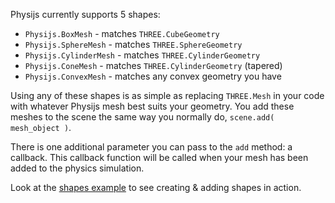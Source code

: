 Physijs currently supports 5 shapes:

* `Physijs.BoxMesh` - matches `THREE.CubeGeometry`
* `Physijs.SphereMesh` - matches `THREE.SphereGeometry`
* `Physijs.CylinderMesh` - matches `THREE.CylinderGeometry`
* `Physijs.ConeMesh` - matches `THREE.CylinderGeometry` (tapered)
* `Physijs.ConvexMesh` - matches any convex geometry you have

Using any of these shapes is as simple as replacing `THREE.Mesh` in your code with whatever Physijs mesh best suits your geometry. You add these meshes to the scene the same way you normally do, `scene.add( mesh_object )`.

There is one additional parameter you can pass to the `add` method: a callback. This callback function will be called when your mesh has been added to the physics simulation.

Look at the [shapes example](https://github.com/chandlerprall/Physijs/blob/master/examples/shapes.html) to see creating & adding shapes in action.